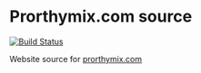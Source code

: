 # Prorthymix.com source

[![Build Status](https://travis-ci.org/JAnderton/prorthymix-website.svg?branch=master)](https://travis-ci.org/JAnderton/prorthymix-website)

Website source for [prorthymix.com](https://prorthymix.com)
